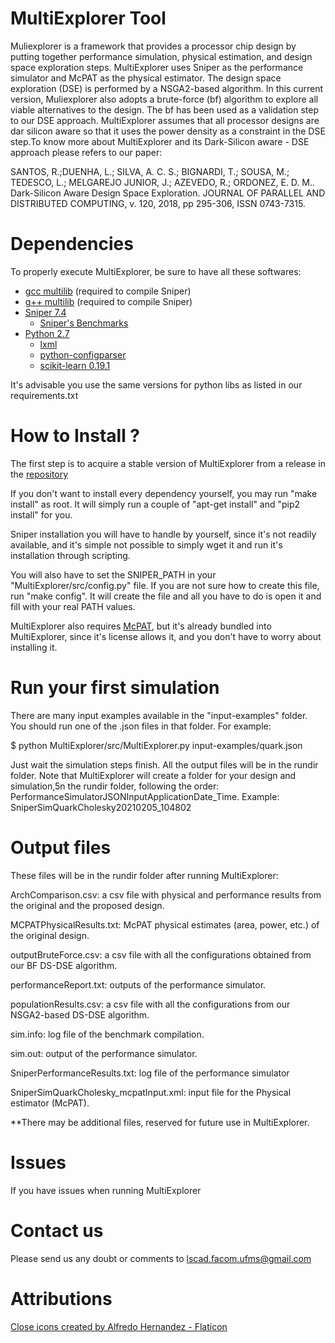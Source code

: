 MultiExplorer Tool
===================
Muliexplorer is a framework that provides a processor chip design by putting together performance simulation, physical estimation, and 
design space exploration steps. MultiExplorer uses Sniper as the performance simulator and McPAT as the physical estimator. The design space exploration (DSE) is performed by a NSGA2-based algorithm. In this current version, Muliexplorer also adopts a brute-force (bf) algorithm to explore all viable alternatives to the design. The bf has been used as a validation step to our DSE approach. MultiExplorer assumes that all processor designs are dar silicon aware so that it uses the power density as a constraint in the DSE step.To know more about MultiExplorer and its Dark-Silicon aware - DSE approach please refers to our paper:

SANTOS, R.;DUENHA, L.; SILVA, A. C. S.; BIGNARDI, T.; SOUSA, M.; TEDESCO, L.; MELGAREJO JUNIOR, J.; AZEVEDO, R.; ORDONEZ, E. D. M.. 
Dark-Silicon Aware Design Space Exploration. JOURNAL OF PARALLEL AND DISTRIBUTED COMPUTING, v. 120, 2018, pp 295-306, ISSN 0743-7315.


Dependencies
============
To properly execute MultiExplorer, be sure to have all these softwares:
- [gcc multilib](https://howtoinstall.co/pt/gcc-multilib) (required to compile Sniper)
- [g++ multilib](https://howtoinstall.co/pt/g++-multilib) (required to compile Sniper)
- [Sniper 7.4](http://snipersim.org)
  - [Sniper's Benchmarks](https://snipersim.org/w/Download_Benchmarks) 
- [Python 2.7](https://www.python.org/download/releases/2.7/)
  - [lxml](https://lxml.de/installation.html)
  - [python-configparser](https://docs.python.org/2/library/configparser.html)
  - [scikit-learn 0.19.1](https://scikit-learn.org/stable/install.html)

It's advisable you use the same versions for python libs as listed in our requirements.txt

How to Install ?
================
The first step is to acquire a stable version of MultiExplorer from a release in the [repository](https://github.com/lscad-facom-ufms/MultiExplorer.git)

If you don't want to install every dependency yourself, you may run "make install" as root. It will simply run a couple of "apt-get install" and "pip2 install" for you.

Sniper installation you will have to handle by yourself, since it's not readily available, and it's simple not possible to simply wget it and run it's installation through scripting.

You will also have to set the SNIPER_PATH in your "MultiExplorer/src/config.py" file. If you are not sure how to create this file, run "make config". It will create the file and all you have to do is open it and fill with your real PATH values.

MultiExplorer also requires [McPAT](https://github.com/HewlettPackard/mcpat), but it's already bundled into MultiExplorer, since it's license allows it, and you don't have to worry about installing it.


Run your first simulation
=========================
There are many input examples available in the "input-examples" folder.
You should run one of the .json files in that folder.
For example:

$ python MultiExplorer/src/MultiExplorer.py input-examples/quark.json

Just wait the simulation steps finish. All the output files will be in the rundir folder. Note that MultiExplorer will create a folder 
for your design and simulation,5n the rundir folder, following the order: PerformanceSimulatorJSONInputApplicationDate_Time. 
Example: SniperSimQuarkCholesky20210205_104802


Output files
=========================
These files will be in the rundir folder after running MultiExplorer:

ArchComparison.csv:  a csv file with physical and performance results from the original and the proposed design.          

MCPATPhysicalResults.txt: McPAT physical estimates (area, power, etc.) of the original design.
               
outputBruteForce.csv: a csv file with all the configurations obtained from our BF DS-DSE algorithm.
      
performanceReport.txt: outputs of the performance simulator.     

populationResults.csv: a csv file with all the configurations from our NSGA2-based DS-DSE algorithm.
    
sim.info: log file of the benchmark compilation.

sim.out: output of the performance simulator.

SniperPerformanceResults.txt: log file of the performance simulator

SniperSimQuarkCholesky_mcpatInput.xml: input file for the Physical estimator (McPAT).

**There may be additional files, reserved for future use in MultiExplorer.


Issues
=========================
If you have issues when running MultiExplorer


Contact us
=========================
Please send us any doubt or comments to lscad.facom.ufms@gmail.com

Attributions
==========================
<a href="https://www.flaticon.com/free-icons/close" title="close icons">Close icons created by Alfredo Hernandez - Flaticon</a>